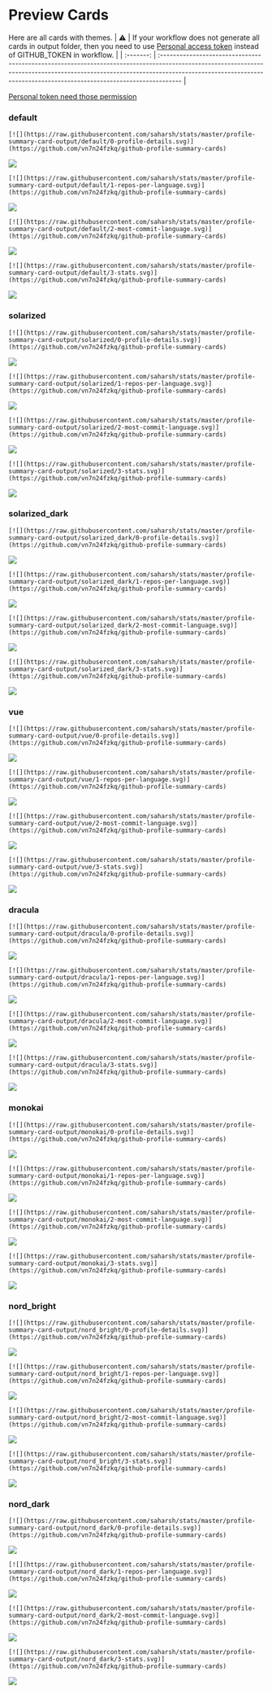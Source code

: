 
# Preview Cards

Here are all cards with themes.
| :warning: | If your workflow does not generate all cards in output folder, then you need to use [Personal access token](https://docs.github.com/en/actions/configuring-and-managing-workflows/creating-and-storing-encrypted-secrets) instead of GITHUB_TOKEN in workflow. |
| :-------: | :------------------------------------------------------------------------------------------------------------------------------------------------------------------------------------------------------------------------------------------------ |

[Personal token need those permission](https://github.com/vn7n24fzkq/github-profile-summary-cards/wiki/Personal-access-token-permissions)


### default


```
[![](https://raw.githubusercontent.com/saharsh/stats/master/profile-summary-card-output/default/0-profile-details.svg)](https://github.com/vn7n24fzkq/github-profile-summary-cards)
```
![](https://raw.githubusercontent.com/saharsh/stats/master/profile-summary-card-output/default/0-profile-details.svg)


```
[![](https://raw.githubusercontent.com/saharsh/stats/master/profile-summary-card-output/default/1-repos-per-language.svg)](https://github.com/vn7n24fzkq/github-profile-summary-cards)
```
![](https://raw.githubusercontent.com/saharsh/stats/master/profile-summary-card-output/default/1-repos-per-language.svg)


```
[![](https://raw.githubusercontent.com/saharsh/stats/master/profile-summary-card-output/default/2-most-commit-language.svg)](https://github.com/vn7n24fzkq/github-profile-summary-cards)
```
![](https://raw.githubusercontent.com/saharsh/stats/master/profile-summary-card-output/default/2-most-commit-language.svg)


```
[![](https://raw.githubusercontent.com/saharsh/stats/master/profile-summary-card-output/default/3-stats.svg)](https://github.com/vn7n24fzkq/github-profile-summary-cards)
```
![](https://raw.githubusercontent.com/saharsh/stats/master/profile-summary-card-output/default/3-stats.svg)


### solarized


```
[![](https://raw.githubusercontent.com/saharsh/stats/master/profile-summary-card-output/solarized/0-profile-details.svg)](https://github.com/vn7n24fzkq/github-profile-summary-cards)
```
![](https://raw.githubusercontent.com/saharsh/stats/master/profile-summary-card-output/solarized/0-profile-details.svg)


```
[![](https://raw.githubusercontent.com/saharsh/stats/master/profile-summary-card-output/solarized/1-repos-per-language.svg)](https://github.com/vn7n24fzkq/github-profile-summary-cards)
```
![](https://raw.githubusercontent.com/saharsh/stats/master/profile-summary-card-output/solarized/1-repos-per-language.svg)


```
[![](https://raw.githubusercontent.com/saharsh/stats/master/profile-summary-card-output/solarized/2-most-commit-language.svg)](https://github.com/vn7n24fzkq/github-profile-summary-cards)
```
![](https://raw.githubusercontent.com/saharsh/stats/master/profile-summary-card-output/solarized/2-most-commit-language.svg)


```
[![](https://raw.githubusercontent.com/saharsh/stats/master/profile-summary-card-output/solarized/3-stats.svg)](https://github.com/vn7n24fzkq/github-profile-summary-cards)
```
![](https://raw.githubusercontent.com/saharsh/stats/master/profile-summary-card-output/solarized/3-stats.svg)


### solarized_dark


```
[![](https://raw.githubusercontent.com/saharsh/stats/master/profile-summary-card-output/solarized_dark/0-profile-details.svg)](https://github.com/vn7n24fzkq/github-profile-summary-cards)
```
![](https://raw.githubusercontent.com/saharsh/stats/master/profile-summary-card-output/solarized_dark/0-profile-details.svg)


```
[![](https://raw.githubusercontent.com/saharsh/stats/master/profile-summary-card-output/solarized_dark/1-repos-per-language.svg)](https://github.com/vn7n24fzkq/github-profile-summary-cards)
```
![](https://raw.githubusercontent.com/saharsh/stats/master/profile-summary-card-output/solarized_dark/1-repos-per-language.svg)


```
[![](https://raw.githubusercontent.com/saharsh/stats/master/profile-summary-card-output/solarized_dark/2-most-commit-language.svg)](https://github.com/vn7n24fzkq/github-profile-summary-cards)
```
![](https://raw.githubusercontent.com/saharsh/stats/master/profile-summary-card-output/solarized_dark/2-most-commit-language.svg)


```
[![](https://raw.githubusercontent.com/saharsh/stats/master/profile-summary-card-output/solarized_dark/3-stats.svg)](https://github.com/vn7n24fzkq/github-profile-summary-cards)
```
![](https://raw.githubusercontent.com/saharsh/stats/master/profile-summary-card-output/solarized_dark/3-stats.svg)


### vue


```
[![](https://raw.githubusercontent.com/saharsh/stats/master/profile-summary-card-output/vue/0-profile-details.svg)](https://github.com/vn7n24fzkq/github-profile-summary-cards)
```
![](https://raw.githubusercontent.com/saharsh/stats/master/profile-summary-card-output/vue/0-profile-details.svg)


```
[![](https://raw.githubusercontent.com/saharsh/stats/master/profile-summary-card-output/vue/1-repos-per-language.svg)](https://github.com/vn7n24fzkq/github-profile-summary-cards)
```
![](https://raw.githubusercontent.com/saharsh/stats/master/profile-summary-card-output/vue/1-repos-per-language.svg)


```
[![](https://raw.githubusercontent.com/saharsh/stats/master/profile-summary-card-output/vue/2-most-commit-language.svg)](https://github.com/vn7n24fzkq/github-profile-summary-cards)
```
![](https://raw.githubusercontent.com/saharsh/stats/master/profile-summary-card-output/vue/2-most-commit-language.svg)


```
[![](https://raw.githubusercontent.com/saharsh/stats/master/profile-summary-card-output/vue/3-stats.svg)](https://github.com/vn7n24fzkq/github-profile-summary-cards)
```
![](https://raw.githubusercontent.com/saharsh/stats/master/profile-summary-card-output/vue/3-stats.svg)


### dracula


```
[![](https://raw.githubusercontent.com/saharsh/stats/master/profile-summary-card-output/dracula/0-profile-details.svg)](https://github.com/vn7n24fzkq/github-profile-summary-cards)
```
![](https://raw.githubusercontent.com/saharsh/stats/master/profile-summary-card-output/dracula/0-profile-details.svg)


```
[![](https://raw.githubusercontent.com/saharsh/stats/master/profile-summary-card-output/dracula/1-repos-per-language.svg)](https://github.com/vn7n24fzkq/github-profile-summary-cards)
```
![](https://raw.githubusercontent.com/saharsh/stats/master/profile-summary-card-output/dracula/1-repos-per-language.svg)


```
[![](https://raw.githubusercontent.com/saharsh/stats/master/profile-summary-card-output/dracula/2-most-commit-language.svg)](https://github.com/vn7n24fzkq/github-profile-summary-cards)
```
![](https://raw.githubusercontent.com/saharsh/stats/master/profile-summary-card-output/dracula/2-most-commit-language.svg)


```
[![](https://raw.githubusercontent.com/saharsh/stats/master/profile-summary-card-output/dracula/3-stats.svg)](https://github.com/vn7n24fzkq/github-profile-summary-cards)
```
![](https://raw.githubusercontent.com/saharsh/stats/master/profile-summary-card-output/dracula/3-stats.svg)


### monokai


```
[![](https://raw.githubusercontent.com/saharsh/stats/master/profile-summary-card-output/monokai/0-profile-details.svg)](https://github.com/vn7n24fzkq/github-profile-summary-cards)
```
![](https://raw.githubusercontent.com/saharsh/stats/master/profile-summary-card-output/monokai/0-profile-details.svg)


```
[![](https://raw.githubusercontent.com/saharsh/stats/master/profile-summary-card-output/monokai/1-repos-per-language.svg)](https://github.com/vn7n24fzkq/github-profile-summary-cards)
```
![](https://raw.githubusercontent.com/saharsh/stats/master/profile-summary-card-output/monokai/1-repos-per-language.svg)


```
[![](https://raw.githubusercontent.com/saharsh/stats/master/profile-summary-card-output/monokai/2-most-commit-language.svg)](https://github.com/vn7n24fzkq/github-profile-summary-cards)
```
![](https://raw.githubusercontent.com/saharsh/stats/master/profile-summary-card-output/monokai/2-most-commit-language.svg)


```
[![](https://raw.githubusercontent.com/saharsh/stats/master/profile-summary-card-output/monokai/3-stats.svg)](https://github.com/vn7n24fzkq/github-profile-summary-cards)
```
![](https://raw.githubusercontent.com/saharsh/stats/master/profile-summary-card-output/monokai/3-stats.svg)


### nord_bright


```
[![](https://raw.githubusercontent.com/saharsh/stats/master/profile-summary-card-output/nord_bright/0-profile-details.svg)](https://github.com/vn7n24fzkq/github-profile-summary-cards)
```
![](https://raw.githubusercontent.com/saharsh/stats/master/profile-summary-card-output/nord_bright/0-profile-details.svg)


```
[![](https://raw.githubusercontent.com/saharsh/stats/master/profile-summary-card-output/nord_bright/1-repos-per-language.svg)](https://github.com/vn7n24fzkq/github-profile-summary-cards)
```
![](https://raw.githubusercontent.com/saharsh/stats/master/profile-summary-card-output/nord_bright/1-repos-per-language.svg)


```
[![](https://raw.githubusercontent.com/saharsh/stats/master/profile-summary-card-output/nord_bright/2-most-commit-language.svg)](https://github.com/vn7n24fzkq/github-profile-summary-cards)
```
![](https://raw.githubusercontent.com/saharsh/stats/master/profile-summary-card-output/nord_bright/2-most-commit-language.svg)


```
[![](https://raw.githubusercontent.com/saharsh/stats/master/profile-summary-card-output/nord_bright/3-stats.svg)](https://github.com/vn7n24fzkq/github-profile-summary-cards)
```
![](https://raw.githubusercontent.com/saharsh/stats/master/profile-summary-card-output/nord_bright/3-stats.svg)


### nord_dark


```
[![](https://raw.githubusercontent.com/saharsh/stats/master/profile-summary-card-output/nord_dark/0-profile-details.svg)](https://github.com/vn7n24fzkq/github-profile-summary-cards)
```
![](https://raw.githubusercontent.com/saharsh/stats/master/profile-summary-card-output/nord_dark/0-profile-details.svg)


```
[![](https://raw.githubusercontent.com/saharsh/stats/master/profile-summary-card-output/nord_dark/1-repos-per-language.svg)](https://github.com/vn7n24fzkq/github-profile-summary-cards)
```
![](https://raw.githubusercontent.com/saharsh/stats/master/profile-summary-card-output/nord_dark/1-repos-per-language.svg)


```
[![](https://raw.githubusercontent.com/saharsh/stats/master/profile-summary-card-output/nord_dark/2-most-commit-language.svg)](https://github.com/vn7n24fzkq/github-profile-summary-cards)
```
![](https://raw.githubusercontent.com/saharsh/stats/master/profile-summary-card-output/nord_dark/2-most-commit-language.svg)


```
[![](https://raw.githubusercontent.com/saharsh/stats/master/profile-summary-card-output/nord_dark/3-stats.svg)](https://github.com/vn7n24fzkq/github-profile-summary-cards)
```
![](https://raw.githubusercontent.com/saharsh/stats/master/profile-summary-card-output/nord_dark/3-stats.svg)

